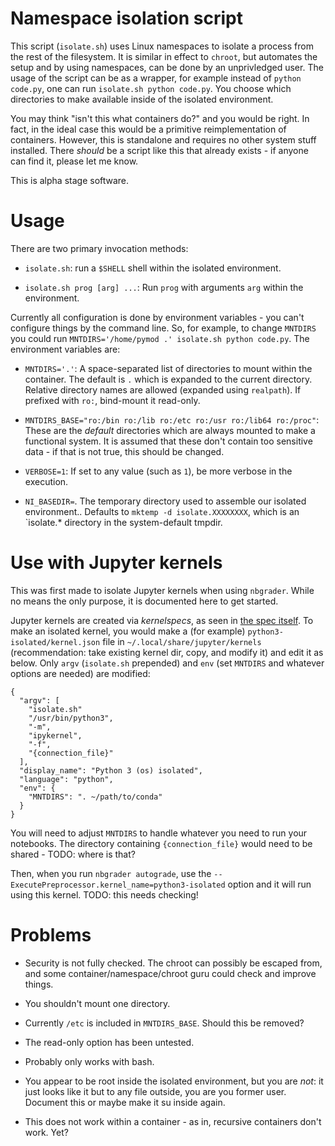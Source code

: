 Namespace isolation script
==========================

This script (`isolate.sh`) uses Linux namespaces to isolate a process
from the rest of the filesystem.  It is similar in effect to `chroot`,
but automates the setup and by using namespaces, can be done by an
unprivledged user.  The usage of the script can be as a wrapper, for
example instead of `python code.py`, one can run `isolate.sh python
code.py`.  You choose which directories to make available inside of
the isolated environment.

You may think "isn't this what containers do?" and you would be right.
In fact, in the ideal case this would be a primitive reimplementation
of containers.  However, this is standalone and requires no other
system stuff installed.  There *should* be a script like this that
already exists - if anyone can find it, please let me know.

This is alpha stage software.

Usage
=====

There are two primary invocation methods:

- `isolate.sh`: run a `$SHELL` shell within the isolated environment.

- `isolate.sh prog [arg] ...`: Run `prog` with arguments `arg` within
  the environment.


Currently all configuration is done by environment variables - you
can't configure things by the command line.  So, for example, to
change `MNTDIRS` you could run `MNTDIRS='/home/pymod .' isolate.sh
python code.py`.  The environment variables are:

- `MNTDIRS='.'`: A space-separated list of directories to mount within
  the container.  The default is `.` which is expanded to the current
  directory.  Relative directory names are allowed (expanded using
  `realpath`).  If prefixed with `ro:`, bind-mount it read-only.

- `MNTDIRS_BASE="ro:/bin ro:/lib ro:/etc ro:/usr ro:/lib64 ro:/proc"`:
  These are the *default* directories which are always mounted to make
  a functional system.  It is assumed that these don't contain too
  sensitive data - if that is not true, this should be changed.

- `VERBOSE=1`: If set to any value (such as `1`), be more verbose in the
execution.

- `NI_BASEDIR=`.  The temporary directory used to assemble our
  isolated environment..  Defaults to `mktemp -d isolate.XXXXXXXX`,
  which is an `isolate.* directory in the system-default tmpdir.


Use with Jupyter kernels
========================

This was first made to isolate Jupyter kernels when using `nbgrader`.
While no means the only purpose, it is documented here to get started.

Jupyter kernels are created via *kernelspecs*, as seen in
[the spec itself](https://jupyter-client.readthedocs.io/en/stable/kernels.html#kernel-specs).
To make an isolated kernel, you would make a (for example)
`python3-isolated/kernel.json` file in
`~/.local/share/jupyter/kernels` (recommendation: take existing kernel
dir, copy, and modify it) and edit it as below.  Only `argv`
(`isolate.sh` prepended) and `env` (set `MNTDIRS` and whatever options
are needed) are modified:

```
{
  "argv": [
    "isolate.sh"
    "/usr/bin/python3",
    "-m",
    "ipykernel",
    "-f",
    "{connection_file}"
  ],
  "display_name": "Python 3 (os) isolated",
  "language": "python",
  "env": {
    "MNTDIRS": ". ~/path/to/conda"
  }
}
```

You will need to adjust `MNTDIRS` to handle whatever you need to run
your notebooks.  The directory containing `{connection_file}` would
need to be shared - TODO: where is that?

Then, when you run `nbgrader autograde`, use the
`--ExecutePreprocessor.kernel_name=python3-isolated` option and it
will run using this kernel.  TODO: this needs checking!


Problems
========

- Security is not fully checked.  The chroot can possibly be escaped
  from, and some container/namespace/chroot guru could check and
  improve things.

- You shouldn't mount one directory.

- Currently `/etc` is included in `MNTDIRS_BASE`.  Should this be
  removed?

- The read-only option has been untested.

- Probably only works with bash.

- You appear to be root inside the isolated environment, but you are
  *not*: it just looks like it but to any file outside, you are you
  former user.  Document this or maybe make it su inside again.

- This does not work within a container - as in, recursive containers
  don't work.  Yet?
